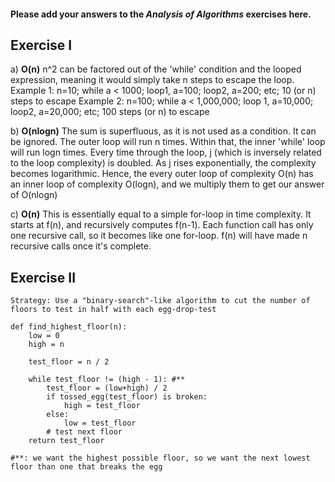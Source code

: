 #### Please add your answers to the ***Analysis of  Algorithms*** exercises here.

## Exercise I

a) **O(n)**
n^2 can be factored out of the 'while' condition and the looped expression, meaning it would simply take n steps to escape the loop.
Example 1: n=10; while a < 1000; loop1, a=100; loop2, a=200; etc; 10 (or n) steps to escape
Example 2: n=100; while a < 1,000,000; loop 1, a=10,000; loop2, a=20,000; etc; 100 steps (or n) to escape

b) **O(nlogn)**
The sum is superfluous, as it is not used as a condition. It can be ignored.
The outer loop will run n times. Within that, the inner 'while' loop will run logn times. Every time through the loop, j (which is inversely related to the loop complexity) is doubled. As j rises exponentially, the complexity becomes logarithmic.
Hence, the every outer loop of complexity O(n) has an inner loop of complexity O(logn), and we multiply them to get our answer of O(nlogn)

c) **O(n)**
This is essentially equal to a simple for-loop in time complexity. It starts at f(n), and recursively computes f(n-1). Each function call has only one recursive call, so it becomes like one for-loop. f(n) will have made n recursive calls once it's complete.

## Exercise II
```
Strategy: Use a "binary-search"-like algorithm to cut the number of floors to test in half with each egg-drop-test

def find_highest_floor(n):
    low = 0
    high = n

    test_floor = n / 2

    while test_floor != (high - 1): #**
        test_floor = (low+high) / 2
        if tossed_egg(test_floor) is broken:
            high = test_floor
        else:
            low = test_floor
        # test next floor
    return test_floor

#**: we want the highest possible floor, so we want the next lowest floor than one that breaks the egg
```
